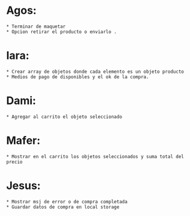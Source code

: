 # Agos:
	* Terminar de maquetar
	* Opcion retirar el producto o enviarlo .

# Iara:
	* Crear array de objetos donde cada elemento es un objeto producto
	* Medios de pago de disponibles y el ok de la compra.

# Dami:
	* Agregar al carrito el objeto seleccionado

# Mafer:
	* Mostrar en el carrito los objetos seleccionados y suma total del precio

# Jesus: 
	* Mostrar msj de error o de compra completada
	* Guardar datos de compra en local storage

